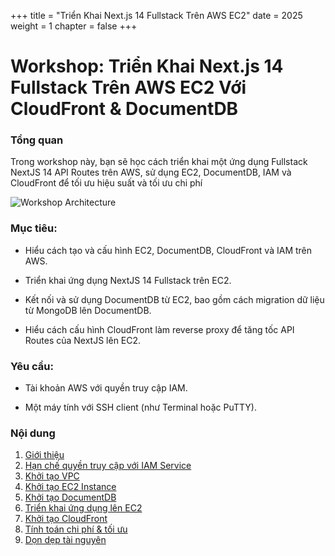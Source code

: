 +++
title = "Triển Khai Next.js 14 Fullstack Trên AWS EC2"
date = 2025
weight = 1
chapter = false
+++

# Workshop: Triển Khai Next.js 14 Fullstack Trên AWS EC2 Với CloudFront & DocumentDB

### Tổng quan

Trong workshop này, bạn sẽ học cách triển khai một ứng dụng Fullstack NextJS 14 API Routes trên AWS, sử dụng EC2,
DocumentDB, IAM và CloudFront để tối ưu hiệu suất và tối ưu chi phí

![Workshop Architecture](/images/workshop_architecture.png)

### Mục tiêu:

- Hiểu cách tạo và cấu hình EC2, DocumentDB, CloudFront và IAM trên AWS.

- Triển khai ứng dụng NextJS 14 Fullstack trên EC2.

- Kết nối và sử dụng DocumentDB từ EC2, bao gồm cách migration dữ liệu từ MongoDB lên DocumentDB.

- Hiểu cách cấu hình CloudFront làm reverse proxy để tăng tốc API Routes của NextJS lên EC2.

### Yêu cầu:

- Tài khoản AWS với quyền truy cập IAM.

- Một máy tính với SSH client (như Terminal hoặc PuTTY).

### Nội dung

1. [Giới thiệu](1-introduce/)
2. [Hạn chế quyền truy cập với IAM Service](2-restrict-access/)
3. [Khởi tạo VPC](3-create-vpc-instance/)
4. [Khởi tạo EC2 Instance](4-create-ec2-instance/)
5. [Khởi tạo DocumentDB](5-create-documentdb-instance/)
6. [Triển khai ứng dụng lên EC2](6-deploy-the-application-to-ec2/)
7. [Khởi tạo CloudFront](7-create-cloudfront/)
8. [Tính toán chi phí & tối ưu](8-cost-calculation-optimization/)
9. [Dọn dẹp tài nguyên](9-clean-up/)